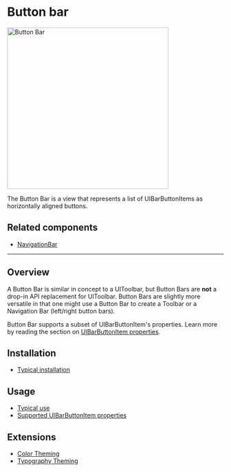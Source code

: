 # Button bar

<div class="article__asset article__asset--screenshot">
  <img src="docs/assets/button_bar.png" alt="Button Bar" width="375">
</div>

The Button Bar is a view that represents a list of UIBarButtonItems as horizontally aligned buttons.

<!-- design-and-api -->

## Related components

* [NavigationBar](../../NavigationBar)

<!-- toc -->

- - -

## Overview

A Button Bar is similar in concept to a UIToolbar, but Button Bars are **not** a drop-in API
replacement for UIToolbar. Button Bars are slightly more versatile in that one might use a Button
Bar to create a Toolbar or a Navigation Bar (left/right button bars).

Button Bar supports a subset of UIBarButtonItem's properties. Learn more by reading the section on
[UIBarButtonItem properties](#uibarbuttonitem-properties).

## Installation

- [Typical installation](../../../docs/component-installation.md)

## Usage

- [Typical use](typical-use.md)
- [Supported UIBarButtonItem properties](supported-uibarbuttonitem-properties.md)

## Extensions

- [Color Theming](color-theming.md)
- [Typography Theming](typography-theming.md)
